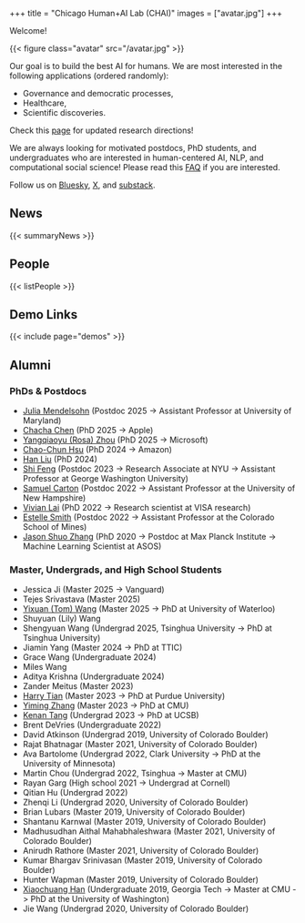+++
title = "Chicago Human+AI Lab (CHAI)"
images = ["avatar.jpg"]
+++

Welcome!

{{< figure class="avatar" src="/avatar.jpg" >}}

Our goal is to build the best AI for humans.
We are most interested in the following applications (ordered randomly):

* Governance and democratic processes,
* Healthcare,
* Scientific discoveries.

Check this [page](https://chenhaot.com) for updated research directions!


We are always looking for motivated postdocs, PhD students, and undergraduates who are interested in human-centered AI, NLP, and computational social science! Please read this [FAQ](https://chenhaot.com/faq.html) if you are interested. 

Follow us on [Bluesky](https://bsky.app/profile/chicagohai.bsky.social), [X](https://x.com/ChicagoHAI), and [substack](https://substack.com/@cichicago).



## News

{{< summaryNews >}}

## People

{{< listPeople >}}

## Demo Links

{{< include page="demos" >}}

## Alumni

### PhDs & Postdocs

* [Julia Mendelsohn](https://juliamendelsohn.github.io/) (Postdoc 2025 -> Assistant Professor at University of Maryland)
* [Chacha Chen](https://chacha-chen.github.io/) (PhD 2025 -> Apple)
* [Yangqiaoyu (Rosa) Zhou](https://rosafish.github.io/) (PhD 2025 -> Microsoft)
* [Chao-Chun Hsu](https://chaochunhsu.github.io/) (PhD 2024 -> Amazon)
* [Han Liu](https://hanliuai.github.io/) (PhD 2024)
* [Shi Feng](https://ihsgnef.github.io/) (Postdoc 2023 -> Research Associate at NYU -> Assistant Professor at George Washington University)
* [Samuel Carton](https://shcarton.github.io/) (Postdoc 2022 -> Assistant Professor at the University of New Hampshire)
* [Vivian Lai](https://vivlai.github.io/) (PhD 2022 -> Research scientist at VISA research) 
* [Estelle Smith](https://estellesmithphd.com) (Postdoc 2022 -> Assistant Professor at the Colorado School of Mines)
* [Jason Shuo Zhang](http://www.jasondarkblue.com/) (PhD 2020 -> Postdoc at Max Planck Institute -> Machine Learning Scientist at ASOS)

### Master, Undergrads, and High School Students

* Jessica Ji (Master 2025 -> Vanguard)
* Tejes Srivastava (Master 2025)
* [Yixuan (Tom) Wang](https://am.yixuan-wang.site/) (Master 2025 -> PhD at University of Waterloo)
* Shuyuan (Lily) Wang
* Shengyuan Wang (Undergrad 2025, Tsinghua University -> PhD at Tsinghua University)
* Jiamin Yang (Master 2024 -> PhD at TTIC)
* Grace Wang (Undergraduate 2024)
* Miles Wang
* Aditya Krishna (Undergraduate 2024)
* Zander Meitus (Master 2023)
* [Harry Tian](https://harry-tian.github.io/) (Master 2023 -> PhD at Purdue University)
* [Yiming Zhang](https://y0mingzhang.github.io) (Master 2023 -> PhD at CMU)
* [Kenan Tang](https://kenantang.github.io/page/) (Undergrad 2023 -> PhD at UCSB)
* Brent DeVries (Undergraduate 2022)
* David Atkinson (Undergrad 2019, University of Colorado Boulder)
* Rajat Bhatnagar (Master 2021, University of Colorado Boulder)
* Ava Bartolome (Undergrad 2022, Clark University -> PhD at the University of Minnesota)
* Martin Chou (Undergrad 2022, Tsinghua -> Master at CMU)
* Rayan Garg (High school 2021 -> Undergrad at Cornell)
* Qitian Hu (Undergrad 2022)
* Zhenqi Li (Undergrad 2020, University of Colorado Boulder)
* Brian Lubars (Master 2019, University of Colorado Boulder)
* Shantanu Karnwal (Master 2019, University of Colorado Boulder)
* Madhusudhan Aithal Mahabhaleshwara (Master 2021, University of Colorado Boulder)
* Anirudh Rathore (Master 2021, University of Colorado Boulder)
* Kumar Bhargav Srinivasan (Master 2019, University of Colorado Boulder)
* Hunter Wapman (Master 2019, University of Colorado Boulder)
* [Xiaochuang Han](https://xhan77.github.io/) (Undergraduate 2019, Georgia Tech -> Master at CMU -> PhD at the University of Washington)
* Jie Wang (Undergrad 2020, University of Colorado Boulder)
